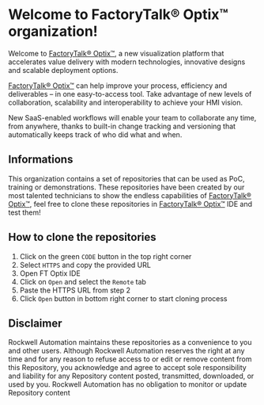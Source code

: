 # Welcome to FactoryTalk® Optix™ organization!

Welcome to [FactoryTalk® Optix™](http://www.factorytalkoptix.com/), a new visualization platform that accelerates value delivery with modern technologies, innovative designs and scalable deployment options.

[FactoryTalk® Optix™](http://www.factorytalkoptix.com/) can help improve your process, efficiency and deliverables – in one easy-to-access tool.  Take advantage of new levels of collaboration, scalability and interoperability to achieve your HMI vision.

New SaaS-enabled workflows will enable your team to collaborate any time, from anywhere, thanks to built-in change tracking and versioning that automatically keeps track of who did what and when.

## Informations

This organization contains a set of repositories that can be used as PoC, training or demonstrations. These repositories have been created by our most talented technicians to show the endless capabilities of [FactoryTalk® Optix™](http://www.factorytalkoptix.com/), feel free to clone these repositories in [FactoryTalk® Optix™](http://www.factorytalkoptix.com/) IDE and test them!

## How to clone the repositories

1. Click on the green `CODE` button in the top right corner
2. Select `HTTPS` and copy the provided URL
3. Open FT Optix IDE
4. Click on `Open` and select the `Remote` tab
5. Paste the HTTPS URL from step 2
6. Click `Open` button in bottom right corner to start cloning process

## Disclaimer

Rockwell Automation maintains these repositories as a convenience to you and other users. Although Rockwell Automation reserves the right at any time and for any reason to refuse access to or edit or remove content from this Repository, you acknowledge and agree to accept sole responsibility and liability for any Repository content posted, transmitted, downloaded, or used by you. Rockwell Automation has no obligation to monitor or update Repository content
